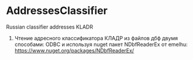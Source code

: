 AddressesClassifier
===================

Russian classifier addresses KLADR

1. Чтение адресного классификатора КЛАДР из файлов дбф двумя способами: ODBC и используя nuget пакет NDbfReaderEx от emelhu: https://www.nuget.org/packages/NDbfReaderEx/
